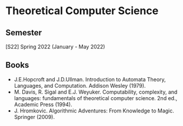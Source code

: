 # Theoretical Computer Science

## Semester

[S22] Spring 2022 (January - May 2022)

## Books

- J.E.Hopcroft and J.D.Ullman. Introduction to Automata Theory, Languages, and Computation. Addison Wesley (1979).
- M. Davis, R. Sigal and E.J. Weyuker. Computability, complexity, and languages: fundamentals of theoretical computer science. 2nd ed., Academic Press (1994).
- J. Hromkovic. Algorithmic Adventures: From Knowledge to Magic. Springer (2009).